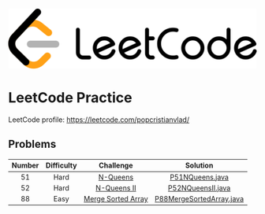 ![Alt text](leetcode.png)

# LeetCode Practice

LeetCode profile: https://leetcode.com/popcristianvlad/

## Problems

| Number | Difficulty | Challenge | Solution |
|:------:|:----------:|:---------:|:--------:|
|51|Hard|[N-Queens](https://leetcode.com/problems/n-queens/)|[P51NQueens.java](src/com/popcristianvlad/leetcode/practice/P51NQueens.java)|
|52|Hard|[N-Queens II](https://leetcode.com/problems/n-queens-ii/)|[P52NQueensII.java](src/com/popcristianvlad/leetcode/practice/P52NQueensII.java)|
|88|Easy|[Merge Sorted Array](https://leetcode.com/problems/merge-sorted-array/)|[P88MergeSortedArray.java](src/com/popcristianvlad/leetcode/practice/P88MergeSortedArray.java)|
